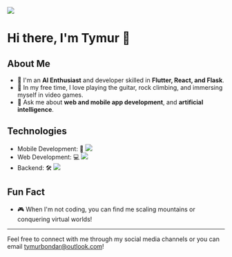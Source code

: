 <a href="https://www.linkedin.com/in/tymurbondar/"><img src="https://img.shields.io/badge/LinkedIn-0077B5?style=for-the-badge&logo=linkedin&logoColor=white" /></a>
# Hi there, I'm Tymur 👋

## About Me
- 🌱 I'm an **AI Enthusiast** and developer skilled in **Flutter, React, and Flask**.
- 🎸 In my free time, I love playing the guitar, rock climbing, and immersing myself in video games.
- 💬 Ask me about **web and mobile app development**, and **artificial intelligence**.

## Technologies
- Mobile Development: 📱 <img src="https://img.shields.io/badge/Flutter-02569B?style=for-the-badge&logo=flutter&logoColor=white" />
- Web Development: 💻 <img src="https://img.shields.io/badge/React-20232A?style=for-the-badge&logo=react&logoColor=61DAFB" />
- Backend: 🛠 <img src="https://img.shields.io/badge/Flask-000000?style=for-the-badge&logo=flask&logoColor=white" />

## Fun Fact
- 🎮 When I'm not coding, you can find me scaling mountains or conquering virtual worlds!

---

Feel free to connect with me through my social media channels or you can email tymurbondar@outlook.com!
